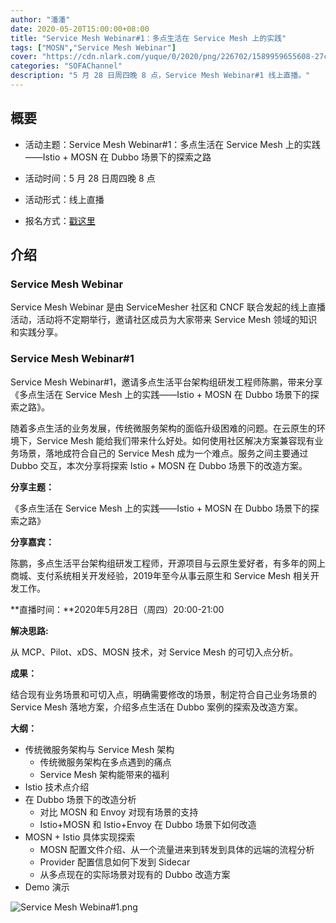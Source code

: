 ```yaml
---
author: "潘潘"
date: 2020-05-20T15:00:00+08:00
title: "Service Mesh Webinar#1：多点生活在 Service Mesh 上的实践"
tags: ["MOSN","Service Mesh Webinar"]
cover: "https://cdn.nlark.com/yuque/0/2020/png/226702/1589959655608-27c7682b-ed23-491a-8d6c-7a6c2ca56457.png"
categories: "SOFAChannel"
description: "5 月 28 日周四晚 8 点，Service Mesh Webinar#1 线上直播。"
---
```


## 概要

- 活动主题：Service Mesh Webinar#1：多点生活在 Service Mesh 上的实践——Istio + MOSN 在 Dubbo 场景下的探索之路

- 活动时间：5 月 28 日周四晚 8 点

- 活动形式：线上直播

- 报名方式：[戳这里](https://tech.antfin.com/community/live/1209)

## 介绍

### Service Mesh Webinar 

Service Mesh Webinar 是由 ServiceMesher 社区和 CNCF 联合发起的线上直播活动，活动将不定期举行，邀请社区成员为大家带来 Service Mesh 领域的知识和实践分享。

### Service Mesh Webinar#1

Service Mesh Webinar#1，邀请多点生活平台架构组研发工程师陈鹏，带来分享《多点生活在 Service Mesh 上的实践——Istio + MOSN 在 Dubbo 场景下的探索之路》。

随着多点生活的业务发展，传统微服务架构的面临升级困难的问题。在云原生的环境下，Service Mesh 能给我们带来什么好处。如何使用社区解决方案兼容现有业务场景，落地成符合自己的 Service Mesh 成为一个难点。服务之间主要通过 Dubbo 交互，本次分享将探索 Istio + MOSN 在 Dubbo 场景下的改造方案。

**分享主题：**

《多点生活在 Service Mesh 上的实践——Istio + MOSN 在 Dubbo 场景下的探索之路》

**分享嘉宾：**

陈鹏，多点生活平台架构组研发工程师，开源项目与云原生爱好者，有多年的网上商城、支付系统相关开发经验，2019年至今从事云原生和 Service Mesh 相关开发工作。

**直播时间：**2020年5月28日（周四）20:00-21:00

**解决思路:**

从 MCP、Pilot、xDS、MOSN 技术，对 Service Mesh 的可切入点分析。

**成果：**

结合现有业务场景和可切入点，明确需要修改的场景，制定符合自己业务场景的 Service Mesh 落地方案，介绍多点生活在 Dubbo 案例的探索及改造方案。

**大纲：**

- 传统微服务架构与 Service Mesh 架构
  - 传统微服务架构在多点遇到的痛点
  - Service Mesh 架构能带来的福利
- Istio 技术点介绍
- 在 Dubbo 场景下的改造分析
  - 对比 MOSN 和 Envoy 对现有场景的支持
  - Istio+MOSN 和 Istio+Envoy 在 Dubbo 场景下如何改造
- MOSN + Istio 具体实现探索
  - MOSN 配置文件介绍、从一个流量进来到转发到具体的远端的流程分析
  - Provider 配置信息如何下发到 Sidecar
  - 从多点现在的实际场景对现有的 Dubbo 改造方案
- Demo 演示

![Service Mesh Webina#1.png](https://intranetproxy.alipay.com/skylark/lark/0/2020/png/180072/1589869144123-c597479f-5f33-469b-85e7-f19abd8a3675.png)
